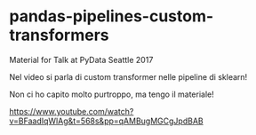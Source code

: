# pandas-pipelines-custom-transformers
Material for Talk at PyData Seattle 2017


Nel video si parla di custom transformer nelle pipeline di sklearn!

Non ci ho capito molto purtroppo, ma tengo il materiale!

https://www.youtube.com/watch?v=BFaadIqWlAg&t=568s&pp=qAMBugMGCgJpdBAB
